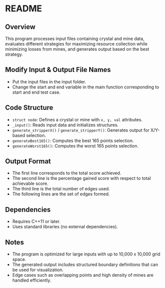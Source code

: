 # README

## Overview
This program processes input files containing crystal and mine data, evaluates different strategies for maximizing resource collection while minimizing losses from mines, and generates output based on the best strategy.

## Modify Input & Output File Names
- Put the input files in the input folder.
- Change the start and end variable in the main function corresponding to start and end test case.

## Code Structure
- `struct node`: Defines a crystal or mine with `x, y, val` attributes.
- `_input()`: Reads input data and initializes structures.
- `generate_stripperX()` / `generate_stripperY()`: Generates output for X/Y-based selection.
- `generateBest165()`: Computes the best 165 points selection.
- `generateWorst165()`: Computes the worst 165 points selection.

## Output Format
- The first line corresponds to the total score achieved.
- The second line is the percentage gained score with respect to total achievable score.
- The third line is the total number of edges used.
- The following lines are the set of edges formed.

## Dependencies
- Requires C++11 or later.
- Uses standard libraries (no external dependencies).

## Notes
- The program is optimized for large inputs with up to 10,000 x 10,000 grid space.
- The generated output includes structured boundary definitions that can be used for visualization.
- Edge cases such as overlapping points and high density of mines are handled efficiently.